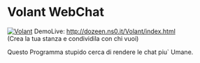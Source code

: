 # Volant WebChat
<a href="http://dozeen.ns0.it/Volant/index.html"><img border="0" alt="Volant" src="http://dozeen.ns0.it/Volant/immagini/msgVolant.gif" alt="Volant Logo" style="max-width:100%;"></a>
DemoLive: <http://dozeen.ns0.it/Volant/index.html>               
(Crea la tua stanza e condividila con chi vuoi)

Questo Programma stupido cerca di rendere le chat piu` Umane.

<!-- Per la sicurezza dei messaggi 
     Aggiungete questa riga nel vostro file di configurazione Apache2 del vostro sito ( 000-default.conf )

ErrorDocument 404 http://dozeen.ns0.it/Volant/404.html

-->
